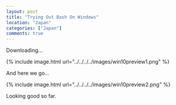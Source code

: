 ```yaml
---
layout: post
title: "Trying Out Bash On Windows"
location: "Japan"
categories: ["Japan"]
comments: true
---
```


Downloading...

{% include image.html url="../../../../images/win10preview1.png" %}

And here we go...

{% include image.html url="../../../../images/win10preview2.png" %}

Looking good so far.

